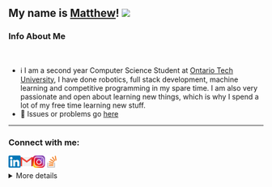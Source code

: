 ## My name is [Matthew](http://matthewl.xyz)! <img src="https://raw.githubusercontent.com/iampavangandhi/iampavangandhi/master/gifs/Hi.gif" width="30px">

### Info About Me

<br/>

- ℹ️ I am a second year Computer Science Student at [Ontario Tech University](https://ontariotechu.ca/), I have done robotics, full stack development, machine learning and competitive programming in my spare time. I am also very passionate and open about learning new things, which is why I spend a lot of my free time learning new stuff.
- 💬 Issues or problems go [here](https://github.com/KureYv/KureYv/issues)

----

### Connect with me:
[<img align="left" alt="LinkedIn" height = "24px" src = "https://raw.githubusercontent.com/KureYv/KureYv/master/linkedin.png">](https://www.linkedin.com/in/matthewleeotu/)
[<img align="left" alt="Gmail" height = "24px" src = "https://raw.githubusercontent.com/KureYv/KureYv/master/gmail.png">](mailto:chunkit.lee@ontariotechu.net/)
[<img align="left" alt="Instagram" height = "24px" src = "https://raw.githubusercontent.com/KureYv/KureYv/master/instagram.png">](https://www.instagram.com/wz.l.05/?hl=en)
[<img align="left" alt="StackOverflow" height = "24px" src = "https://raw.githubusercontent.com/KureYv/KureYv/master/stackoverflow.png">](https://stackoverflow.com/users/12462726/matthew-lee)
<br/>
<details><summary>More details</summary>


----

### Languages and Tools: 
  
<code><img height="20" src="https://raw.githubusercontent.com/github/explore/80688e429a7d4ef2fca1e82350fe8e3517d3494d/topics/python/python.png"></code>
<code><img height="20" src="https://cdn.svgporn.com/logos/java.svg"></code>
<code><img height="20" src="https://cdn.svgporn.com/logos/pycharm.svg"></code>
<code><img height="20" src="https://raw.githubusercontent.com/github/explore/80688e429a7d4ef2fca1e82350fe8e3517d3494d/topics/terminal/terminal.png"></code>
<code><img height="20" src="https://raw.githubusercontent.com/github/explore/80688e429a7d4ef2fca1e82350fe8e3517d3494d/topics/git/git.png"></code>
<code><img height="20" src="https://cdn.svgporn.com/logos/jupyter.svg"></code>
<code><img height="20" src="https://cdn.svgporn.com/logos/intellij-idea.svg"></code>
<code><img height="20" src="https://cdn.svgporn.com/logos/visual-studio-code.svg"></code>

----


### Github Stats

![Github Stats](https://github-readme-stats-git-masterrstaa-rickstaa.vercel.app/api?username=KureYv&count_private=true&theme=dark)
  <br/>
[![Top Langs](https://github-readme-stats-git-masterrstaa-rickstaa.vercel.app/api/top-langs/?username=KureYv&layout=compact&theme=dark)](https://github.com/anuraghazra/github-readme-stats)


----
</details>


